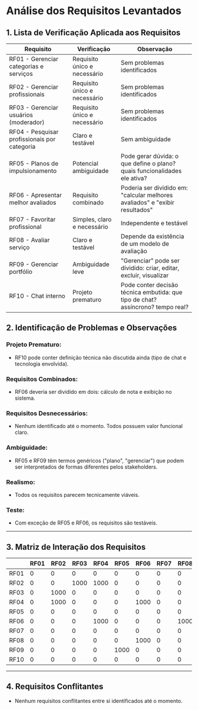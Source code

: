 # Análise dos Requisitos Levantados

## 1. Lista de Verificação Aplicada aos Requisitos

| Requisito                          | Verificação               | Observação                                                                 |
|-----------------------------------|---------------------------|----------------------------------------------------------------------------|
| RF01 - Gerenciar categorias e serviços | Requisito único e necessário | Sem problemas identificados                                                 |
| RF02 - Gerenciar profissionais        | Requisito único e necessário | Sem problemas identificados                                                 |
| RF03 - Gerenciar usuários (moderador) | Requisito único e necessário | Sem problemas identificados                                                 |
| RF04 - Pesquisar profissionais por categoria | Claro e testável          | Sem ambiguidade                                                             |
| RF05 - Planos de impulsionamento     | Potencial ambiguidade     | Pode gerar dúvida: o que define o plano? quais funcionalidades ele ativa?  |
| RF06 - Apresentar melhor avaliados   | Requisito combinado       | Poderia ser dividido em: "calcular melhores avaliados" e "exibir resultados" |
| RF07 - Favoritar profissional        | Simples, claro e necessário | Independente e testável                                                     |
| RF08 - Avaliar serviço               | Claro e testável          | Depende da existência de um modelo de avaliação                             |
| RF09 - Gerenciar portfólio          | Ambiguidade leve          | "Gerenciar" pode ser dividido: criar, editar, excluir, visualizar           |
| RF10 - Chat interno                 | Projeto prematuro         | Pode conter decisão técnica embutida: que tipo de chat? assíncrono? tempo real? |

## 2. Identificação de Problemas e Observações

### Projeto Prematuro:
- RF10 pode conter definição técnica não discutida ainda (tipo de chat e tecnologia envolvida).

### Requisitos Combinados:
- RF06 deveria ser dividido em dois: cálculo de nota e exibição no sistema.

### Requisitos Desnecessários:
- Nenhum identificado até o momento. Todos possuem valor funcional claro.

### Ambiguidade:
- RF05 e RF09 têm termos genéricos ("plano", "gerenciar") que podem ser interpretados de formas diferentes pelos stakeholders.

### Realismo:
- Todos os requisitos parecem tecnicamente viáveis.

### Teste:
- Com exceção de RF05 e RF06, os requisitos são testáveis.

---

## 3. Matriz de Interação dos Requisitos

|        | RF01 | RF02 | RF03 | RF04 | RF05 | RF06 | RF07 | RF08 | RF09 | RF10 |
|--------|------|------|------|------|------|------|------|------|------|------|
| RF01   | 0    | 0    | 0    | 0    | 0    | 0    | 0    | 0    | 0    | 0    |
| RF02   | 0    | 0    | 1000 | 1000 | 0    | 0    | 0    | 0    | 0    | 0    |
| RF03   | 0    | 1000 | 0    | 0    | 0    | 0    | 0    | 0    | 0    | 0    |
| RF04   | 0    | 1000 | 0    | 0    | 0    | 1000 | 0    | 0    | 0    | 0    |
| RF05   | 0    | 0    | 0    | 0    | 0    | 0    | 0    | 0    | 1000 | 0    |
| RF06   | 0    | 0    | 0    | 1000 | 0    | 0    | 0    | 1000 | 0    | 0    |
| RF07   | 0    | 0    | 0    | 0    | 0    | 0    | 0    | 0    | 0    | 0    |
| RF08   | 0    | 0    | 0    | 0    | 0    | 1000 | 0    | 0    | 0    | 0    |
| RF09   | 0    | 0    | 0    | 0    | 1000 | 0    | 0    | 0    | 0    | 0    |
| RF10   | 0    | 0    | 0    | 0    | 0    | 0    | 0    | 0    | 0    | 0    |

---

## 4. Requisitos Conflitantes

- Nenhum requisitos conflitantes entre si identificados até o momento.
